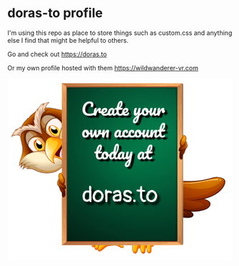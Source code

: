 # doras-to profile

I'm using this repo as place to store things such as custom.css and anything else I find that might be helpful to others.

Go and check out https://doras.to

Or my own profile hosted with them https://wildwanderer-vr.com


<a href="https://doras.to">
<img border="0" src="images/doras-create.png">
</a> 
